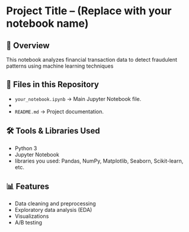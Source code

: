 # Project Title – (Replace with your notebook name)

## 📌 Overview
This notebook analyzes financial transaction data to detect fraudulent patterns using machine learning techniques

## 📂 Files in this Repository
- `your_notebook.ipynb` → Main Jupyter Notebook file.
- 
- `README.md` → Project documentation.

## 🛠️ Tools & Libraries Used
- Python 3
- Jupyter Notebook
- libraries you used: Pandas, NumPy, Matplotlib, Seaborn, Scikit-learn, etc.

## 📊 Features
- Data cleaning and preprocessing  
- Exploratory data analysis (EDA)  
- Visualizations  
- A/B testing

